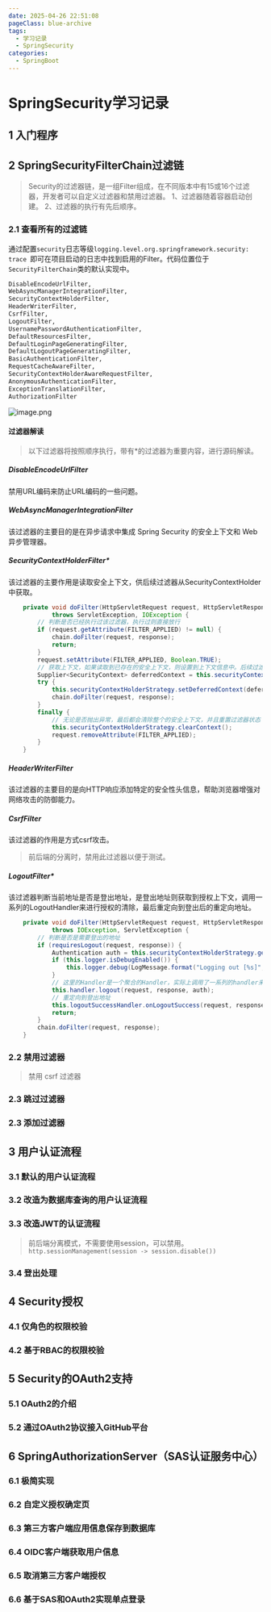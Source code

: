 ```yaml
---
date: 2025-04-26 22:51:08
pageClass: blue-archive
tags:
  - 学习记录
  - SpringSecurity
categories:
  - SpringBoot
---
```


# SpringSecurity学习记录

## 1 入门程序

## 2 SpringSecurityFilterChain过滤链
>Security的过滤器链，是一组Filter组成，在不同版本中有15或16个过滤器，开发者可以自定义过滤器和禁用过滤器。
>1、过滤器随着容器启动创建。
>2、过滤器的执行有先后顺序。
### 2.1 查看所有的过滤链
通过配置`security`日志等级`logging.level.org.springframework.security: trace `即可在项目启动的日志中找到启用的Filter。代码位置位于`SecurityFilterChain`类的默认实现中。
```sh
DisableEncodeUrlFilter,
WebAsyncManagerIntegrationFilter,
SecurityContextHolderFilter,
HeaderWriterFilter,
CsrfFilter,
LogoutFilter,
UsernamePasswordAuthenticationFilter,
DefaultResourcesFilter,
DefaultLoginPageGeneratingFilter,
DefaultLogoutPageGeneratingFilter,
BasicAuthenticationFilter,
RequestCacheAwareFilter,
SecurityContextHolderAwareRequestFilter,
AnonymousAuthenticationFilter,
ExceptionTranslationFilter,
AuthorizationFilter
```
![image.png](https://s2.loli.net/2025/04/28/uOEZnlxkHwm2Q8v.png)

#### 过滤器解读
>以下过滤器将按照顺序执行，带有\*的过滤器为重要内容，进行源码解读。
##### DisableEncodeUrlFilter
禁用URL编码来防止URL编码的一些问题。
##### WebAsyncManagerIntegrationFilter
该过滤器的主要目的是在异步请求中集成 Spring Security 的安全上下文和 Web 异步管理器。
##### SecurityContextHolderFilter*
该过滤器的主要作用是读取安全上下文，供后续过滤器从SecurityContextHolder中获取。
```java
	private void doFilter(HttpServletRequest request, HttpServletResponse response, FilterChain chain)
			throws ServletException, IOException {
		// 判断是否已经执行过该过滤器，执行过则直接放行
		if (request.getAttribute(FILTER_APPLIED) != null) {
			chain.doFilter(request, response);
			return;
		}
		request.setAttribute(FILTER_APPLIED, Boolean.TRUE);
		// 获取上下文，如果读取到已存在的安全上下文，则设置到上下文信息中。后续过滤器可以访问。
		Supplier<SecurityContext> deferredContext = this.securityContextRepository.loadDeferredContext(request);
		try {
			this.securityContextHolderStrategy.setDeferredContext(deferredContext);
			chain.doFilter(request, response);
		}
		finally {
			// 无论是否抛出异常，最后都会清除整个的安全上下文，并且重置过滤器状态
			this.securityContextHolderStrategy.clearContext();
			request.removeAttribute(FILTER_APPLIED);
		}
	}
```
##### HeaderWriterFilter
该过滤器的主要目的是向HTTP响应添加特定的安全性头信息，帮助浏览器增强对网络攻击的防御能力。
##### CsrfFilter
该过滤器的作用是方式csrf攻击。
>前后端的分离时，禁用此过滤器以便于测试。
##### LogoutFilter*
该过滤器判断当前地址是否是登出地址，是登出地址则获取到授权上下文，调用一系列的LogoutHandler来进行授权的清除，最后重定向到登出后的重定向地址。
```java
	private void doFilter(HttpServletRequest request, HttpServletResponse response, FilterChain chain)
			throws IOException, ServletException {
		// 判断是否是需要登出的地址
		if (requiresLogout(request, response)) {
			Authentication auth = this.securityContextHolderStrategy.getContext().getAuthentication();
			if (this.logger.isDebugEnabled()) {
				this.logger.debug(LogMessage.format("Logging out [%s]", auth));
			}
			// 这里的Handler是一个聚合的Handler，实际上调用了一系列的handler来进行登出的操作
			this.handler.logout(request, response, auth);
			// 重定向到登出地址
			this.logoutSuccessHandler.onLogoutSuccess(request, response, auth);
			return;
		}
		chain.doFilter(request, response);
	}
```

### 2.2 禁用过滤器
>禁用 csrf 过滤器
### 2.3 跳过过滤器

### 2.3 添加过滤器

## 3 用户认证流程
### 3.1 默认的用户认证流程

### 3.2 改造为数据库查询的用户认证流程

### 3.3 改造JWT的认证流程
>前后端分离模式，不需要使用session，可以禁用。`http.sessionManagement(session -> session.disable())`
### 3.4 登出处理

## 4 Security授权
### 4.1 仅角色的权限校验

### 4.2 基于RBAC的权限校验

## 5 Security的OAuth2支持
### 5.1 OAuth2的介绍

### 5.2 通过OAuth2协议接入GitHub平台

## 6 SpringAuthorizationServer（SAS认证服务中心）
### 6.1 极简实现

### 6.2 自定义授权确定页

### 6.3 第三方客户端应用信息保存到数据库

### 6.4 OIDC客户端获取用户信息

### 6.5 取消第三方客户端授权

### 6.6 基于SAS和OAuth2实现单点登录
